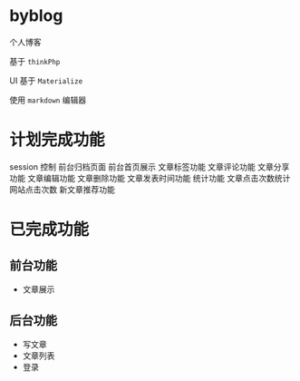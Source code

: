 # byblog
个人博客

基于 `thinkPhp`

UI 基于 `Materialize`

使用 `markdown` 编辑器

# 计划完成功能
session 控制
前台归档页面
前台首页展示
文章标签功能
文章评论功能
文章分享功能
文章编辑功能
文章删除功能
文章发表时间功能
统计功能
文章点击次数统计
网站点击次数
新文章推荐功能



# 已完成功能

## 前台功能
- 文章展示


## 后台功能
- 写文章
- 文章列表
- 登录
